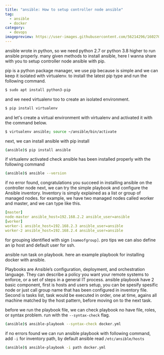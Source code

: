 ```yaml
---
title: "ansible: How to setup controller node ansible"
tag:
  - ansible
  - docker
category:
  - devops
imagepreview: https://user-images.githubusercontent.com/56214296/160270283-2c3d3c53-21f3-42ed-8d6f-fed3a2a850d6.png
---
```


ansible wrote in python, so we need python 2.7 or python 3.8 higher to run ansible 
properly. many given methods to install ansible, here I wanna share with you to 
setup controller node ansible with pip. 

pip is a python package manager, we use pip because is simple and we can keep it 
isolated with virtualenv. to install the latest pip type and run the following 
command.

```bash
$ sudo apt install python3-pip
```

and we need virtualenv too to create an isolated environment. 

```bash
$ pip install virtualenv
```

and let's create a virtual environment with virtualenv and activated it with the 
command below.

```bash
$ virtualenv ansible; source ~/ansible/bin/activate
```

next, we can install ansible with pip install

```bash
(ansible)$ pip install ansible
```

if virtualenv activated check ansible has been installed properly with the 
following command

```bash
(ansible)$ ansible --version
```

if no error found, congratulations you succeed in installing ansible on the 
controller node next, we can try the simple playbook and configure the Ansible 
inventory. Inventory is simply explained as a list or group of managed nodes. 
for example, we have two managed nodes called worker and master, and we can type 
like this.

```yaml
[master]
node-master ansible_host=192.168.2.2 ansible_user=ansible
[worker]
worker-1 ansible_host=192.168.2.3 ansible_user=ansible
worker-2 ansible_host=192.168.2.4 ansible_user=ansible
```

for grouping identified with sign `[nameofgroup]`. pro tips we can also define 
an ip host and default user for ssh. 

ansible run task on playbook. here an example playbook for installing docker with 
ansible. 

<script src="https://gist.github.com/Kyuubang/4fd98b59ab811562b9214b90575e29e5.js"></script>

Playbooks are Ansible’s configuration, deployment, and orchestration language. 
They can describe a policy you want your remote systems to enforce, or a set of 
steps in a general IT process. ansible playbook have 2 basic component, first is 
hosts and users setup, you can be spesify spesific node or just call group name 
that has been configured in inventory file. Second is tasks list, task would be 
executed in order, one at time, agains all machine matched by the host pattern, 
before moving on to the next task. 

before we run the playbook file, we can check playbook no have file, roles, or 
syntax problem. run with the `--syntax-check` flag.

```bash
(ansible)$ ansible-playbook --syntax-check docker.yml
```

if no errors found we can run ansible playbook with following command, add `-i`
for inventory path, by default ansible read `/etc/ansible/hosts`

```bash
(ansible)$ ansible-playbook -i path docker.yml
```

